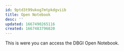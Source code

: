 ```yaml
---
id: 9ptd3t99ukog7mtpkdgviib
title: Open Notebook
desc: ''
updated: 1667490265116
created: 1667483796820
---
```


This is were you can access the DBGI Open Notebook.

